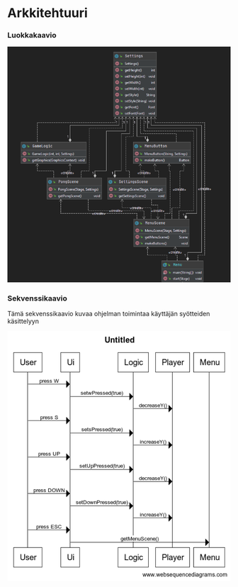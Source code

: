 <h1>Arkkitehtuuri</h2>

### Luokkakaavio

<img src="https://github.com/isakpulkki/ot-harjoitustyo/blob/5be0e73879f20b9a7a443c59c075d37190eb3dbd/dokumentaatio/images/uml.png" width="750">

### Sekvenssikaavio

Tämä sekvenssikaavio kuvaa ohjelman toimintaa käyttäjän syötteiden käsittelyyn

<img src="https://github.com/isakpulkki/ot-harjoitustyo/blob/master/dokumentaatio/images/sekvenssikaavio.png" width="750">

